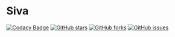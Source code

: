 # Siva
[![Codacy Badge](https://api.codacy.com/project/badge/Grade/ea86135950234e2884f7423f5382d7a3)](https://www.codacy.com/app/VISWESWARAN1998/Siva?utm_source=github.com&utm_medium=referral&utm_content=VISWESWARAN1998/Siva&utm_campaign=badger)
[![GitHub stars](https://img.shields.io/github/stars/VISWESWARAN1998/Siva.svg)](https://github.com/VISWESWARAN1998/Siva/stargazers)
[![GitHub forks](https://img.shields.io/github/forks/VISWESWARAN1998/Siva.svg)](https://github.com/VISWESWARAN1998/Siva/network)
[![GitHub issues](https://img.shields.io/github/issues/VISWESWARAN1998/Siva.svg)](https://github.com/VISWESWARAN1998/Siva/issues)
